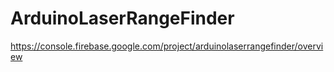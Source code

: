 # ArduinoLaserRangeFinder

https://console.firebase.google.com/project/arduinolaserrangefinder/overview

